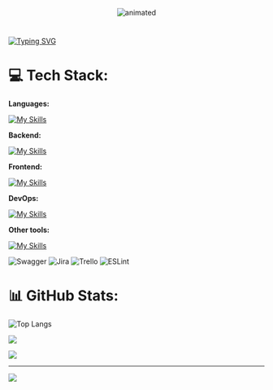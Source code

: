 
<p align="center">
  <img src="https://github.com/DanE4/DanE4/assets/90055044/5c4e8fb3-2e1f-4b43-9d28-52c1fa134b63" alt="animated" />
</p>

#
<a href="https://git.io/typing-svg"><img src="https://readme-typing-svg.demolab.com?font=Abel&size=25&pause=1000&color=9745F5&width=500&lines=Hello%2C+this+is+Dan%C6%8E%2C+Welcome+to+my+Github+page;Have+a+wonderful+day+%3A)" alt="Typing SVG" /></a>
# 💻 Tech Stack:
**Languages:**

[![My Skills](https://skillicons.dev/icons?i=ts,js,java,cs,py,bash&perline=8)](https://skillicons.dev)

**Backend:**  

[![My Skills](https://skillicons.dev/icons?i=ts,js,java,cs,py,spring,prisma,sequelize,selenium,hibernate,postgres,mysql,mongodb,redis,supabase,deno,nodejs,nginx,express,grafana&perline=8)](https://skillicons.dev)

**Frontend:** 

[![My Skills](https://skillicons.dev/icons?i=ts,js,svelte,angular,bootstrap,html,css&perline=8)](https://skillicons.dev)

**DevOps:**

 [![My Skills](https://skillicons.dev/icons?i=docker,aws,kubernetes,heroku&perline=8)](https://skillicons.dev)

**Other tools:** 

[![My Skills](https://skillicons.dev/icons?i=vscode,idea,postman,arduino&perline=8)](https://skillicons.dev)

![Swagger](https://img.shields.io/badge/-Swagger-%23Clojure?style=for-the-badge&logo=swagger&logoColor=white) ![Jira](https://img.shields.io/badge/jira-%230A0FFF.svg?style=for-the-badge&logo=jira&logoColor=white) ![Trello](https://img.shields.io/badge/Trello-%23026AA7.svg?style=for-the-badge&logo=Trello&logoColor=white) ![ESLint](https://img.shields.io/badge/ESLint-4B3263?style=for-the-badge&logo=eslint&logoColor=white)


# 📊 GitHub Stats:
![Top Langs](https://github-readme-stats-8xwh-axhgqm2td-dane4.vercel.app/api/top-langs/?username=dane4&layout=compact&theme=midnight-purple&hide_border=false)

![](https://github-readme-stats.vercel.app/api?username=dane4&theme=midnight-purple&hide_border=false&include_all_commits=false&count_private=true)<br/>

![](https://github-readme-streak-stats.herokuapp.com/?user=dane4&theme=midnight-purple&hide_border=false)<br/>

---
[![](https://visitcount.itsvg.in/api?id=dane4&icon=5&color=12)](https://visitcount.itsvg.in)




